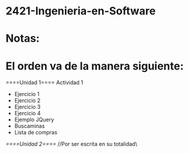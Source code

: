 # 2421-Ingenieria-en-Software

# Notas:
# El orden va de la manera siguiente:
====Unidad 1====
Actividad 1
- Ejercicio 1
- Ejercicio 2
- Ejercicio 3
- Ejercicio 4
- Ejemplo JQuery
- Buscaminas
- Lista de compras

*====Unidad 2====*
//Por ser escrita en su totalidad\\
